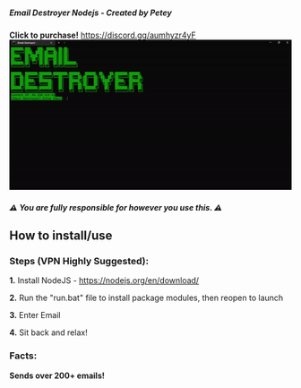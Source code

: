 ##### Email Destroyer Nodejs - Created by Petey
**Click to purchase!** https://discord.gg/aumhyzr4yF
<br>
![](https://github.com/Petey1337/email-destroyer/blob/main/email-destroyer.gif?raw=true)
<br>
##### ⚠️ You are fully responsible for however you use this. ⚠️

## How to install/use

### Steps (VPN Highly Suggested):

  **1.** Install NodeJS - https://nodejs.org/en/download/

  **2.** Run the "run.bat" file to install package modules, then reopen to launch

  **3.** Enter Email

  **4.** Sit back and relax!

  ### Facts:

  **Sends over 200+ emails!**
